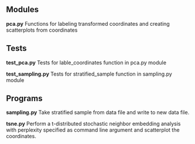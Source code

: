 ## Modules
**pca.py** Functions for labeling transformed coordinates and creating scatterplots from coordinates

## Tests
**test_pca.py** Tests for lable_coordinates function in pca.py module

**test_sampling.py** Tests for stratified_sample function in sampling.py module

## Programs
**sampling.py** Take stratified sample from data file and write to new data file.

**tsne.py** Perform a t-distributed stochastic neighbor embedding analysis with perplexity specified as command line argument and scatterplot the coordinates.